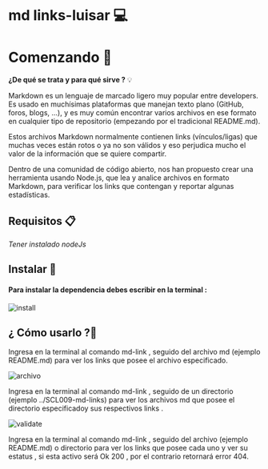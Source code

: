 # md links-luisar 💻




# Comenzando 🚀

**¿De qué se trata y para qué sirve ?**   💡

Markdown es un lenguaje de marcado ligero muy popular entre developers. Es usado en muchísimas plataformas que manejan texto plano (GitHub, foros, blogs, ...), y es muy común encontrar varios archivos en ese formato en cualquier tipo de repositorio (empezando por el tradicional README.md).

Estos archivos Markdown normalmente contienen links (vínculos/ligas) que muchas veces están rotos o ya no son válidos y eso perjudica mucho el valor de la información que se quiere compartir.

Dentro de una comunidad de código abierto, nos han propuesto crear una herramienta usando Node.js, que lea y analice archivos en formato Markdown, para verificar los links que contengan y reportar algunas estadísticas.


## Requisitos 📋

*Tener instalado nodeJs*


## Instalar 🔧

#### Para instalar la dependencia debes escribir en la terminal :


![install](https://img.fenixzone.net/i/6YNK4fP.png)


## ¿ Cómo usarlo ?🧐

 Ingresa en la terminal al comando md-link , seguido del archivo md (ejemplo README.md) para ver los links que posee el archivo especificado.

 
![archivo](https://img.fenixzone.net/i/p9TqYPe.png)



Ingresa en la terminal al comando md-link , seguido de un directorio (ejemplo ../SCL009-md-links) para ver los archivos md que posee el directorio especificadoy sus respectivos links .



![validate](https://img.fenixzone.net/i/4EZFsNf.png)

Ingresa en la terminal al comando md-link , seguido del archivo (ejemplo README.md) o directorio para ver los links que posee cada uno y ver su estatus , si esta activo será  Ok 200 , por el contrario retornará error 404.
